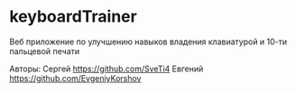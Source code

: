 # keyboardTrainer
Веб приложение по улучшению навыков владения клавиатурой и 10-ти пальцевой печати

Авторы:
Сергей https://github.com/SveTi4
Евгений https://github.com/EvgeniyKorshov

